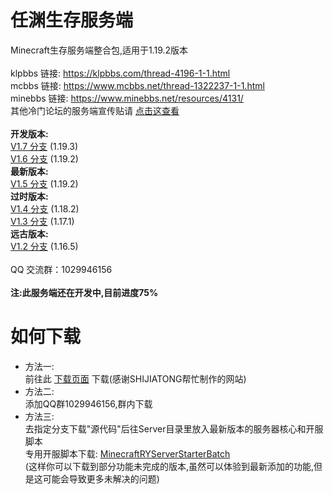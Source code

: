 # 任渊生存服务端
Minecraft生存服务端整合包,适用于1.19.2版本<br>
<br>
klpbbs 链接: https://klpbbs.com/thread-4196-1-1.html<br>
mcbbs 链接: https://www.mcbbs.net/thread-1322237-1-1.html<br>
minebbs 链接: https://www.minebbs.net/resources/4131/<br>
其他冷门论坛的服务端宣传贴请 [点击这查看](https://github.com/lRENyaaa/MinecraftRenYuanSurvivalServerPack/blob/main/bbs.md)<br>
<br>
**开发版本:**<br>
[V1.7 分支](https://github.com/lRENyaaa/MinecraftRenYuanSurvivalServerPack/tree/dev/1.7) (1.19.3)<br>
[V1.6 分支](https://github.com/lRENyaaa/MinecraftRenYuanSurvivalServerPack/tree/dev/1.6) (1.19.2)<br>
**最新版本:**<br>
[V1.5 分支](https://github.com/lRENyaaa/MinecraftRenYuanSurvivalServerPack/tree/ver/1.5) (1.19.2)<br>
**过时版本:**<br>
[V1.4 分支](https://github.com/lRENyaaa/MinecraftRenYuanSurvivalServerPack/tree/ver/1.4) (1.18.2)<br>
[V1.3 分支](https://github.com/lRENyaaa/MinecraftRenYuanSurvivalServerPack/tree/legacy/1.3) (1.17.1)<br>
**远古版本:**<br>
[V1.2 分支](https://github.com/lRENyaaa/MinecraftRenYuanSurvivalServerPack/tree/legacy/1.2) (1.16.5)<br>
<br>
QQ 交流群：1029946156<br>
<br>
**注:此服务端还在开发中,目前进度75%**
# 如何下载
* 方法一:<br>
前往此 [下载页面](https://rymc.ren) 下载(感谢SHIJIATONG帮忙制作的网站)
* 方法二:<br>
添加QQ群1029946156,群内下载
* 方法三:<br>
去指定分支下载"源代码"后往Server目录里放入最新版本的服务器核心和开服脚本<br>
专用开服脚本下载: [MinecraftRYServerStarterBatch](https://github.com/lRENyaaa/MinecraftRYServerStarterBatch)<br>
(这样你可以下载到部分功能未完成的版本,虽然可以体验到最新添加的功能,但是这可能会导致更多未解决的问题)<br>
